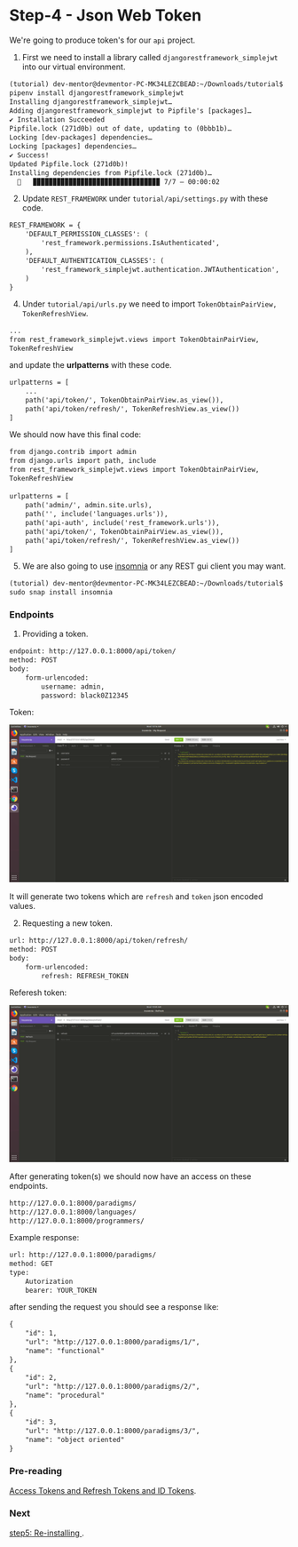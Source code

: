 # Step-4 - Json Web Token

We're going to produce token's for our `api` project.

1. First we need to install a library called `djangorestframework_simplejwt` into our virtual environment.

```
(tutorial) dev-mentor@devmentor-PC-MK34LEZCBEAD:~/Downloads/tutorial$ pipenv install djangorestframework_simplejwt
Installing djangorestframework_simplejwt…
Adding djangorestframework_simplejwt to Pipfile's [packages]…
✔ Installation Succeeded 
Pipfile.lock (271d0b) out of date, updating to (0bbb1b)…
Locking [dev-packages] dependencies…
Locking [packages] dependencies…
✔ Success! 
Updated Pipfile.lock (271d0b)!
Installing dependencies from Pipfile.lock (271d0b)…
  🐍   ▉▉▉▉▉▉▉▉▉▉▉▉▉▉▉▉▉▉▉▉▉▉▉▉▉▉▉▉▉▉▉▉ 7/7 — 00:00:02
```

2. Update `REST_FRAMEWORK` under `tutorial/api/settings.py` with these code.

```
REST_FRAMEWORK = {
    'DEFAULT_PERMISSION_CLASSES': (
        'rest_framework.permissions.IsAuthenticated',
    ),
    'DEFAULT_AUTHENTICATION_CLASSES': (
        'rest_framework_simplejwt.authentication.JWTAuthentication',
    )
}
```

4. Under `tutorial/api/urls.py` we need to import `TokenObtainPairView, TokenRefreshView`.

```
...
from rest_framework_simplejwt.views import TokenObtainPairView, TokenRefreshView
```

and update the **urlpatterns** with these code.

```
urlpatterns = [
    ...
    path('api/token/', TokenObtainPairView.as_view()),
    path('api/token/refresh/', TokenRefreshView.as_view())
]
```

We should now have this final code:

```
from django.contrib import admin
from django.urls import path, include
from rest_framework_simplejwt.views import TokenObtainPairView, TokenRefreshView

urlpatterns = [
    path('admin/', admin.site.urls),
    path('', include('languages.urls')),
    path('api-auth', include('rest_framework.urls')),
    path('api/token/', TokenObtainPairView.as_view()),
    path('api/token/refresh/', TokenRefreshView.as_view())
]

```

5. We are also going to use [insomnia](https://insomnia.rest/download/) or any REST gui client you may want.

```
(tutorial) dev-mentor@devmentor-PC-MK34LEZCBEAD:~/Downloads/tutorial$ sudo snap install insomnia
```

### Endpoints

1. Providing a token.

```
endpoint: http://127.0.0.1:8000/api/token/
method: POST
body:
    form-urlencoded: 
        username: admin, 
        password: black0Z12345
```

Token:

![alt text](request-token.png)

It will generate two tokens which are `refresh` and `token` json encoded values.

2. Requesting a new token.

```
url: http://127.0.0.1:8000/api/token/refresh/
method: POST
body:
    form-urlencoded:
        refresh: REFRESH_TOKEN
```

Referesh token:

![alt text](request-new-if-expired.png)


After generating token(s) we should now have an access on these endpoints.

```
http://127.0.0.1:8000/paradigms/
http://127.0.0.1:8000/languages/
http://127.0.0.1:8000/programmers/
```

Example response:

```
url: http://127.0.0.1:8000/paradigms/
method: GET 
type: 
    Autorization
    bearer: YOUR_TOKEN
```

after sending the request you should see a response like:
```
{
    "id": 1,
    "url": "http://127.0.0.1:8000/paradigms/1/",
    "name": "functional"
},
{
    "id": 2,
    "url": "http://127.0.0.1:8000/paradigms/2/",
    "name": "procedural"
},
{
    "id": 3,
    "url": "http://127.0.0.1:8000/paradigms/3/",
    "name": "object oriented"
}

```

### Pre-reading

[Access Tokens and Refresh Tokens and ID Tokens](https://winsmarts.com/access-tokens-and-refresh-tokens-and-id-tokens-5261bc26e8a2).

### Next

[step5: Re-installing ](https://github.com/boomcamp/django-restframework/tree/step5-tutorial).

